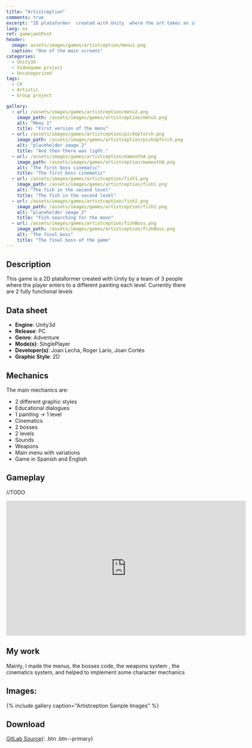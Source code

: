 ```yaml
---
title: "Artistception"
comments: true
excerpt: "2D plataformer  created with Unity  where the art takes an important part"
lang: es
ref: gamejam1Post
header:
  image: assets/images/games/artistception/menu1.png
  caption: "One of the main screens"
categories:
  - Unity3d
  - Videogame project
  - Uncategorized
tags:
  - C#
  - Artistic
  - Group project

gallery:
  - url: /assets/images/games/artistception/menu2.png
    image_path: /assets/images/games/artistception/menu2.png
    alt: "Menu 1"
    title: "First version of the menu"
  - url: /assets/images/games/artistception/pickUpTorch.png
    image_path: /assets/images/games/artistception/pickUpTorch.png
    alt: "placeholder image 2"
    title: "And then there was light."
  - url: /assets/images/games/artistception/mamoothA.png
    image_path: /assets/images/games/artistception/mamoothA.png
    alt: "The first boss cinematic"
    title: "The first boss cinematic"
  - url: /assets/images/games/artistception/fish1.png
    image_path: /assets/images/games/artistception/fish1.png
    alt: "The fish in the second level"
    title: "The fish in the second level"
  - url: /assets/images/games/artistception/fish2.png
    image_path: /assets/images/games/artistception/fish2.png
    alt: "placeholder image 2"
    title: "Fish searching for the moon"
  - url: /assets/images/games/artistception/fishBoss.png
    image_path: /assets/images/games/artistception/fishBoss.png
    alt: "The final boss"
    title: "The final boss of the game"
---
```

## Description
This game is a 2D plataformer  created with Unity by a team of 3 people where the player enters to a different painting each level.
Currently there are 2 fully functional levels

 
 
## Data sheet
* **Engine**: Unity3d
* **Release**: PC
* **Genre**: Adventure
* **Mode(s)**: SinglePlayer
* **Developer(s)**: Joan Lecha, Roger Lario, Joan Cortés 
* **Graphic Style**: 2D

## Mechanics
The main mechanics are:
* 2 different graphic styles
* Educational dialogues
* 1 painting → 1 level
* Cinematics
* 2 bosses
* 2 levels
* Sounds
* Weapons
* Main menu with variations
* Game in Spanish and English
 

## Gameplay 
//TODO
<iframe width="640" height="360" src="https://drive.google.com/file/d/1pIRTbpWstjJ8MoKduW5ypt_UIMwg-sko/preview?usp=sharing" frameborder="0" allowfullscreen></iframe>

## My work
Mainly, I made the menus, the bosses code, the weapons system , the cinematics system, and helped to implement some character mechanics
## Images:
{% include gallery caption="Artistception Sample Images" %}

## Download
[GitLab Source](https://gitlab.com/EvilHack/artistception/){: .btn .btn--primary} 

